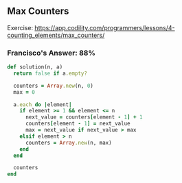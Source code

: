 ## Max Counters

Exercise: https://app.codility.com/programmers/lessons/4-counting_elements/max_counters/

### Francisco's Answer: 88%

```ruby
def solution(n, a)
  return false if a.empty?

  counters = Array.new(n, 0)
  max = 0

  a.each do |element|
    if element >= 1 && element <= n
      next_value = counters[element - 1] + 1
      counters[element - 1] = next_value
      max = next_value if next_value > max
    elsif element > n
      counters = Array.new(n, max)
    end
  end

  counters
end
```
